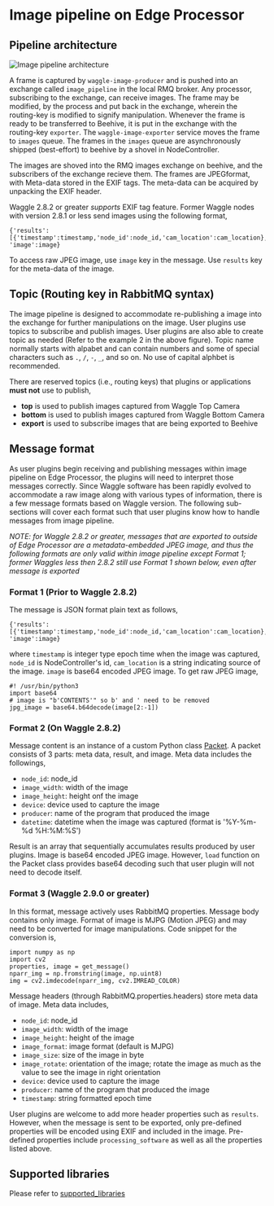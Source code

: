 <!--
waggle_topic=Waggle/Node/Edge Processor
-->

# Image pipeline on Edge Processor

## Pipeline architecture

![Image pipeline architecture](pipeline_benchmark/resources/pipeline.png)

A frame is captured by `waggle-image-producer` and is pushed into an exchange called `image_pipeline` in the local RMQ broker. Any processor, subscribing to the exchange, can receive images. The frame may be modified, by the process and put back in the exchange, wherein the routing-key is modified to signify manipulation. Whenever the frame is ready to be transferred to Beehive, it is put in the exchange with the routing-key `exporter`. The `waggle-image-exporter` service moves the frame to `images` queue. The frames in the `images` queue are asynchronously shipped (best-effort) to beehive by a shovel in NodeController.

The images are shoved into the RMQ images exchange on beehive, and the subscribers of the exchange recieve them. The frames are JPEGformat, with Meta-data stored in the EXIF tags. The meta-data can be acquired by unpacking the EXIF header. 

Waggle 2.8.2 or greater _supports_ EXIF tag feature. Former Waggle nodes with version 2.8.1 or less send images using the following format,
```
{'results':[{'timestamp':timestamp,'node_id':node_id,'cam_location':cam_location},], 'image':image}
```
To access raw JPEG image, use `image` key in the message. Use `results` key for the meta-data of the image.

## Topic (Routing key in RabbitMQ syntax)
The image pipeline is designed to accommodate re-publishing a image into the exchange for further manipulations on the image. User plugins use topics to subscribe and publish images. User plugins are also able to create topic as needed (Refer to the example 2 in the above figure). Topic name normally starts with alpabet and can contain numbers and some of special characters such as `.`, `/`, `-`, `_`, and so on. No use of capital alphbet is recommended.

There are reserved topics (i.e., routing keys) that plugins or applications __must not__ use to publish,
* __top__ is used to publish images captured from Waggle Top Camera
* __bottom__ is used to publish images captured from Waggle Bottom Camera
* __export__ is used to subscribe images that are being exported to Beehive

## Message format
As user plugins begin receiving and publishing messages within image pipeline on Edge Processor, the plugins will need to interpret those messages correctly. Since Waggle software has been rapidly evolved to accommodate a raw image along with various types of information, there is a few message formats based on Waggle version. The following sub-sections will cover each format such that user plugins know how to handle messages from image pipeline.

_NOTE: for Waggle 2.8.2 or greater, messages that are exported to outside of Edge Processor are a metadata-embedded JPEG image, and thus the following formats are only valid within image pipeline except Format 1; former Waggles less then 2.8.2 still use Format 1 shown below, even after message is exported_

### Format 1 (Prior to Waggle 2.8.2)
The message is JSON format plain text as follows,
```
{'results':[{'timestamp':timestamp,'node_id':node_id,'cam_location':cam_location},], 'image':image}
```
where `timestamp` is integer type epoch time when the image was captured, `node_id` is NodeController's id, `cam_location` is a string indicating source of the image. `image` is base64 encoded JPEG image. To get raw JPEG image,
```
#! /usr/bin/python3
import base64
# image is "b'CONTENTS'" so b' and ' need to be removed
jpg_image = base64.b64decode(image[2:-1])
```

### Format 2 (On Waggle 2.8.2)
Message content is an instance of a custom Python class [Packet](https://github.com/waggle-sensor/edge_processor/blob/944ae2979c39ea76611af7f86a1e4f48901fc7d4/image/processor.py#L10). A packet consists of 3 parts: meta data, result, and image. Meta data includes the followings,
* `node_id`: node_id
* `image_width`: width of the image
* `image_height`: height onf the image
* `device`: device used to capture the image
* `producer`: name of the program that produced the image
* `datetime`: datetime when the image was captured (format is '%Y-%m-%d %H:%M:%S')

Result is an array that sequentially accumulates results produced by user plugins. Image is base64 encoded JPEG image. However, `load` function on the Packet class provides base64 decoding such that user plugin will not need to decode itself.

### Format 3 (Waggle 2.9.0 or greater)
In this format, message actively uses RabbitMQ properties. Message body contains only image. Format of image is MJPG (Motion JPEG) and may need to be converted for image manipulations. Code snippet for the conversion is,
```
import numpy as np
import cv2
properties, image = get_message()
nparr_img = np.fromstring(image, np.uint8)
img = cv2.imdecode(nparr_img, cv2.IMREAD_COLOR)
```

Message headers (through RabbitMQ.properties.headers) store meta data of image. Meta data includes,
* `node_id`: node_id
* `image_width`: width of the image
* `image_height`: height of the image
* `image_format`: image format (default is MJPG)
* `image_size`: size of the image in byte
* `image_rotate`: orientation of the image; rotate the image as much as the value to see the image in right orientation
* `device`: device used to capture the image
* `producer`: name of the program that produced the image
* `timestamp`: string formatted epoch time

User plugins are welcome to add more header properties such as `results`. However, when the message is sent to be exported, only pre-defined properties will be encoded using EXIF and included in the image. Pre-defined properties include `processing_software` as well as all the properties listed above.

## Supported libraries
Please refer to [supported_libraries](supported_libraries_in_waggle.md)